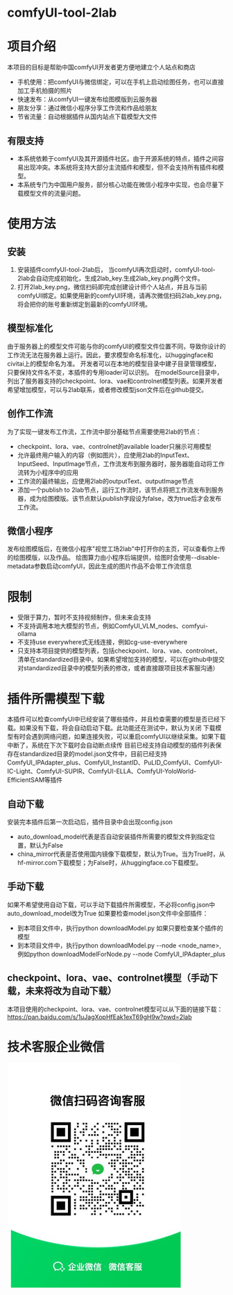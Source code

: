 # comfyUI-tool-2lab

# 项目介绍 
本项目的目标是帮助中国comfyUI开发者更方便地建立个人站点和商店
- 手机使用：把comfyUI与微信绑定，可以在手机上启动绘图任务，也可以直接加工手机拍摄的照片
- 快速发布：从comfyUI一键发布绘图模版到云服务器
- 朋友分享：通过微信小程序分享工作流和作品给朋友
- 节省流量：自动根据插件从国内站点下载模型大文件

## 有限支持
- 本系统依赖于comfyUI及其开源插件社区。由于开源系统的特点，插件之间容易出现冲突。本系统将支持大部分主流插件和模型，但不会支持所有插件和模型。
- 本系统专门为中国用户服务，部分核心功能在微信小程序中实现，也会尽量下载模型文件的流量问题。

# 使用方法

## 安装
1. 安装插件comfyUI-tool-2lab后， 当comfyUI再次启动时，comfyUI-tool-2lab会自动完成初始化，生成2lab_key.生成2lab_key.png两个文件。
2. 打开2lab_key.png，微信扫码即完成创建设计师个人站点，并且与当前comfyUI绑定。如果使用新的comfyUI环境，请再次微信扫码2lab_key.png，将会把你的账号重新绑定到最新的comfyUI环境。

## 模型标准化
由于服务器上的模型文件可能与你的comfyUI的模型文件位置不同，导致你设计的工作流无法在服务器上运行。因此，要求模型命名标准化，以huggingface和civitai上的模型命名为准。
开发者可以在本地的模型目录中建子目录管理模型，只要保持文件名不变，本插件的专用loader可以识别。
在modelSource目录中，列出了服务器支持的checkpoint、lora、vae和controlnet模型列表。如果开发者希望增加模型，可以与2lab联系，或者修改模型json文件后在github提交。

## 创作工作流
为了实现一键发布工作流，工作流中部分基础节点需要使用2lab的节点：
- checkpoint、lora、vae、controlnet的available loader只展示可用模型
- 允许最终用户输入的内容（例如图片），应使用2lab的InputText、InputSeed、InputImage节点，工作流发布到服务器时，服务器能自动将工作流转为小程序中的应用
- 工作流的最终输出，应使用2lab的outputText、outputImage节点
- 添加一个publish to 2lab节点，运行工作流时，该节点将把工作流发布到服务器，成为绘图模版。该节点默认publish字段设为false，改为true后才会发布工作流。

## 微信小程序
发布绘图模版后，在微信小程序"视觉工场2lab"中打开你的主页，可以查看你上传的绘图模版，以及作品。
绘图算力由小程序后端提供，绘图时会使用--disable-metadata参数启动comfyUI，因此生成的图片作品不会带工作流信息

# 限制
- 受限于算力，暂时不支持视频制作，但未来会支持
- 不支持调用本地大模型的节点，例如ComfyUI_VLM_nodes、comfyui-ollama
- 不支持use everywhere式无线连接，例如cg-use-everywhere
- 只支持本项目提供的模型列表，包括checkpoint、lora、vae、controlnet，清单在standardized目录中。如果希望增加支持的模型，可以在github中提交对standardized目录中的模型列表的修改，或者直接跟项目技术客服沟通）

# 插件所需模型下载
本插件可以检查comfyUI中已经安装了哪些插件，并且检查需要的模型是否已经下载。如果没有下载，将会自动启动下载。此功能还在测试中，默认为关闭
下载模型有时会遇到网络问题，如果连接失败，可以重启comfyUI以继续采集。如果下载中断了，系统在下次下载时会自动断点续传
目前已经支持自动模型的插件列表保存在standardized目录的model.json文件中，目前已经支持ComfyUI_IPAdapter_plus、ComfyUI_InstantID、PuLID_ComfyUI、ComfyUI-IC-Light、ComfyUI-SUPIR、ComfyUI-ELLA、ComfyUI-YoloWorld-EfficientSAM等插件

## 自动下载
安装完本插件后第一次启动后，插件目录中会出现config.json
- auto_download_model代表是否自动安装插件所需要的模型文件到指定位置，默认为False
- china_mirror代表是否使用国内镜像下载模型，默认为True。当为True时，从hf-mirror.com下载模型；为False时，从huggingface.co下载模型。

## 手动下载
如果不希望使用自动下载，可以手动下载插件所需模型，不必将config.json中auto_download_model改为True
如果要检查model.json文件中全部插件：
- 到本项目文件中，执行python downloadModel.py
如果只要检查某个插件的模型
- 到本项目文件中，执行python downloadModel.py --node <node_name>, 例如python downloadModelForNode.py --node ComfyUI_IPAdapter_plus

## checkpoint、lora、vae、controlnet模型（手动下载，未来将改为自动下载）
本项目使用的checkpoint、lora、vae、controlnet模型可以从下面的链接下载：
https://pan.baidu.com/s/1uJagXopHfEak1exT69gH9w?pwd=2lab

# 技术客服企业微信
![service](./asset/image/kefuQR.jpg)


